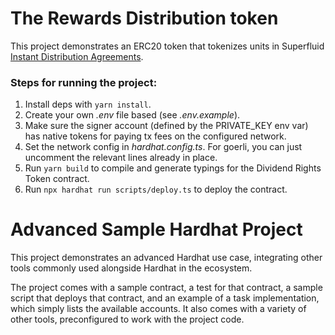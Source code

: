  # The Rewards Distribution token
 This project demonstrates an ERC20 token that tokenizes units in Superfluid [Instant Distribution Agreements](https://docs.superfluid.finance/superfluid/protocol-developers/interactive-tutorials/instant-distribution). 

### Steps for running the project:
1) Install deps with `yarn install`.
2) Create your own _.env_ file based (see _.env.example_).
3) Make sure the signer account (defined by the PRIVATE_KEY env var) has native tokens for paying tx fees on the configured network.
4) Set the network config in _hardhat.config.ts_. For goerli, you can just uncomment the relevant lines already in place.
5) Run ```yarn build``` to compile and generate typings for the Dividend Rights Token contract.
6) Run ```npx hardhat run scripts/deploy.ts``` to deploy the contract.

# Advanced Sample Hardhat Project

This project demonstrates an advanced Hardhat use case, integrating other tools commonly used alongside Hardhat in the ecosystem.

The project comes with a sample contract, a test for that contract, a sample script that deploys that contract, and an example of a task implementation, which simply lists the available accounts. It also comes with a variety of other tools, preconfigured to work with the project code.